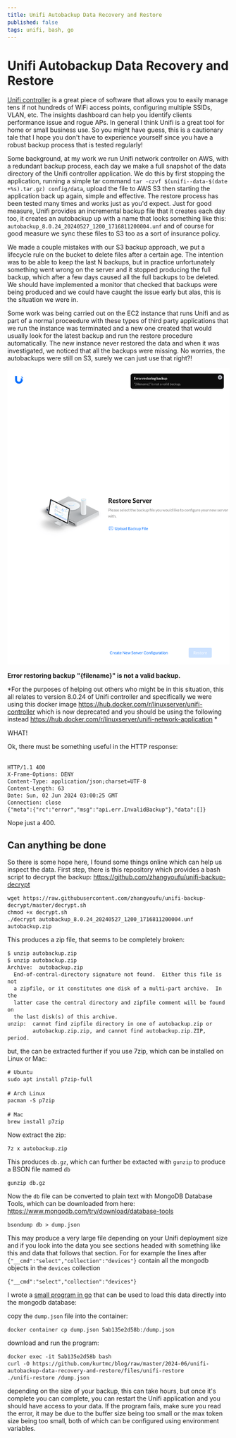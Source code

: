 ```yaml
---
title: Unifi Autobackup Data Recovery and Restore
published: false
tags: unifi, bash, go
---
```

# Unifi Autobackup Data Recovery and Restore

[Unifi controller](https://community.ui.com/releases/UniFi-Network-Application-8-0-24/43b24781-aea8-48dc-85b2-3fca42f758c9) is a great piece of software that allows you to easily manage tens if not hundreds of WiFi access points, configuring multiple SSIDs, VLAN, etc. The insights dashboard can help you identify clients performance issue and rogue APs. In general I think Unifi is a great tool for home or small business use. So you might have guess, this is a cautionary tale that I hope you don't have to experience yourself since you have a robust backup process that is tested regularly!

Some background, at my work we run Unifi network controller on AWS, with a redundant backup process, each day we make a full snapshot of the data directory of the Unifi controller application. We do this by first stopping the application, running a simple tar command `tar -czvf $(unifi--data-$(date +%s).tar.gz) config/data`, upload the file to AWS S3 then starting the application back up again, simple and effective. The restore process has been tested many times and works just as you'd expect. Just for good measure, Unifi provides an incremental backup file that it creates each day too, it creates an autobackup up with a name that looks something like this: `autobackup_8.0.24_20240527_1200_1716811200004.unf` and of course for good measure we sync these files to S3 too as a sort of insurance policy.

We made a couple mistakes with our S3 backup approach, we put a lifecycle rule on the bucket to delete files after a certain age. The intention was to be able to keep the last N backups, but in practice unfortunately something went wrong on the server and it stopped producing the full backup, which after a few days caused all the full backups to be deleted. We should have implemented a monitor that checked that backups were being produced and we could have caught the issue early but alas, this is the situation we were in.

Some work was being carried out on the EC2 instance that runs Unifi and as part of a normal proceedure with these types of third party applications that we run the instance was terminated and a new one created that would usually look for the latest backup and run the restore procedure automatically. The new instance never restored the data and when it was investigated, we noticed that all the backups were missing. No worries, the autobackups were still on S3, surely we can just use that right?!

![](https://github.com/kurtmc/blog/raw/master/2024-06/unifi-autobackup-data-recovery-and-restore/images/not_a_valid_backup.png)

**Error restoring backup**
**"{filename}" is not a valid backup.**

*For the purposes of helping out others who might be in this situation, this all relates to version 8.0.24 of Unifi controller and specifically we were using this docker image https://hub.docker.com/r/linuxserver/unifi-controller which is now deprecated and you should be using the following instead https://hub.docker.com/r/linuxserver/unifi-network-application *

WHAT!

Ok, there must be something useful in the HTTP response:

```

HTTP/1.1 400 
X-Frame-Options: DENY
Content-Type: application/json;charset=UTF-8
Content-Length: 63
Date: Sun, 02 Jun 2024 03:00:25 GMT
Connection: close
{"meta":{"rc":"error","msg":"api.err.InvalidBackup"},"data":[]}
```

Nope just a 400.

## Can anything be done

So there is some hope here, I found some things online which can help us inspect the data. First step, there is this repository which provides a bash script to decrypt the backup: https://github.com/zhangyoufu/unifi-backup-decrypt

```
wget https://raw.githubusercontent.com/zhangyoufu/unifi-backup-decrypt/master/decrypt.sh
chmod +x decrypt.sh
./decrypt autobackup_8.0.24_20240527_1200_1716811200004.unf autobackup.zip
```

This produces a zip file, that seems to be completely broken:

```
$ unzip autobackup.zip
$ unzip autobackup.zip 
Archive:  autobackup.zip
  End-of-central-directory signature not found.  Either this file is not
  a zipfile, or it constitutes one disk of a multi-part archive.  In the
  latter case the central directory and zipfile comment will be found on
  the last disk(s) of this archive.
unzip:  cannot find zipfile directory in one of autobackup.zip or
        autobackup.zip.zip, and cannot find autobackup.zip.ZIP, period.
```

but, the can be extracted further if you use 7zip, which can be installed on Linux or Mac:

```
# Ubuntu
sudo apt install p7zip-full

# Arch Linux
pacman -S p7zip

# Mac
brew install p7zip
```

Now extract the zip:

```
7z x autobackup.zip
```

This produces `db.gz`, which can further be extacted with `gunzip` to produce a BSON file named `db`

```
gunzip db.gz
```

Now the `db` file can be converted to plain text with MongoDB Database Tools, which can be downloaded from here: https://www.mongodb.com/try/download/database-tools

```
bsondump db > dump.json
```

This may produce a very large file depending on your Unifi deployment size and if you look into the data you see sections headed with something like this and data that follows that section. For for example the lines after `{"__cmd":"select","collection":"devices"}` contain all the mongodb objects in the `devices` collection

```
{"__cmd":"select","collection":"devices"}
```

I wrote a [small program in go](https://github.com/kurtmc/blog/blob/master/2024-06/unifi-autobackup-data-recovery-and-restore/files/main.go) that can be used to load this data directly into the mongodb database:

copy the `dump.json` file into the container:
```
docker container cp dump.json 5ab135e2d58b:/dump.json
```

download and run the program:
```
docker exec -it 5ab135e2d58b bash
curl -O https://github.com/kurtmc/blog/raw/master/2024-06/unifi-autobackup-data-recovery-and-restore/files/unifi-restore
./unifi-restore /dump.json
```

depending on the size of your backup, this can take hours, but once it's complete you can complete, you can restart the Unifi application and you should have access to your data. If the program fails, make sure you read the error, it may be due to the buffer size being too small or the max token size being too small, both of which can be configured using environment variables.
